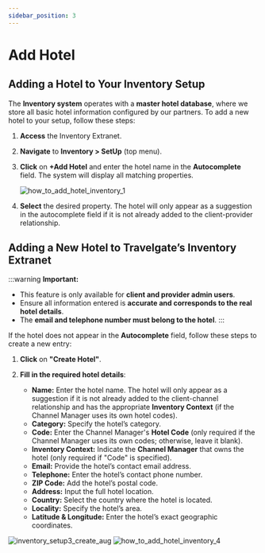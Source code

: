 ```yaml
---
sidebar_position: 3
---
```


# Add Hotel

## Adding a Hotel to Your Inventory Setup

The **Inventory system** operates with a **master hotel database**, where we store all basic hotel information configured by our partners. To add a new hotel to your setup, follow these steps:

1. **Access** the Inventory Extranet.
2. **Navigate** to **Inventory > SetUp** (top menu).
3. **Click** on **+Add Hotel** and enter the hotel name in the **Autocomplete** field. The system will display all matching properties.

   ![how_to_add_hotel_inventory_1](https://storage.travelgate.com/kbase/how_to_add_hotel_inventory_1.jpg)

4. **Select** the desired property. The hotel will only appear as a suggestion in the autocomplete field if it is not already added to the client-provider relationship.

## Adding a New Hotel to Travelgate’s Inventory Extranet

:::warning **Important:**
- This feature is only available for **client and provider admin users**.
- Ensure all information entered is **accurate and corresponds to the real hotel details**.
- The **email and telephone number must belong to the hotel**.
:::

If the hotel does not appear in the **Autocomplete** field, follow these steps to create a new entry:

1. **Click** on **"Create Hotel"**.
2. **Fill in the required hotel details**:

   - **Name:** Enter the hotel name. The hotel will only appear as a suggestion if it is not already added to the client-channel relationship and has the appropriate **Inventory Context** (if the Channel Manager uses its own hotel codes).
   - **Category:** Specify the hotel’s category.
   - **Code:** Enter the Channel Manager's **Hotel Code** (only required if the Channel Manager uses its own codes; otherwise, leave it blank).
   - **Inventory Context:** Indicate the **Channel Manager** that owns the hotel (only required if "Code" is specified).
   - **Email:** Provide the hotel’s contact email address.
   - **Telephone:** Enter the hotel’s contact phone number.
   - **ZIP Code:** Add the hotel’s postal code.
   - **Address:** Input the full hotel location.
   - **Country:** Select the country where the hotel is located.
   - **Locality:** Specify the hotel’s area.
   - **Latitude & Longitude:** Enter the hotel’s exact geographic coordinates.  


![inventory_setup3_create_aug](https://storage.travelgate.com/kbase/inventory_setup3_create_aug.jpg)
![how_to_add_hotel_inventory_4](https://storage.travelgate.com/kbase/how_to_add_hotel_inventory_4.jpg)
